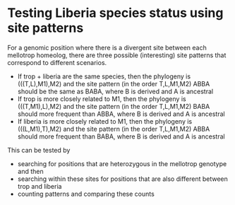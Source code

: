 # Testing Liberia species status using site patterns

For a genomic position where there is a divergent site between each mellotrop homeolog, there are three possible (interesting) site patterns that correspond to different scenarios.
* If trop + liberia are the same species, then the phylogeny is (((T,L),M1),M2) and the site pattern (in the order T,L,M1,M2) ABBA should be the same as BABA, where B is derived and A is ancestral
* If trop is more closely related to M1, then the phylogeny is (((T,M1),L),M2) and the site pattern (in the order T,L,M1,M2) BABA should more frequent than ABBA, where B is derived and A is ancestral
* If liberia is more closely related to M1, then the phylogeny is (((L,M1),T),M2) and the site pattern (in the order T,L,M1,M2) ABBA should more frequent than BABA, where B is derived and A is ancestral

This can be tested by 
- searching for positions that are heterozygous in the mellotrop genotype and then 
- searching within these sites for positions that are also different between trop and liberia
- counting patterns and comparing these counts
